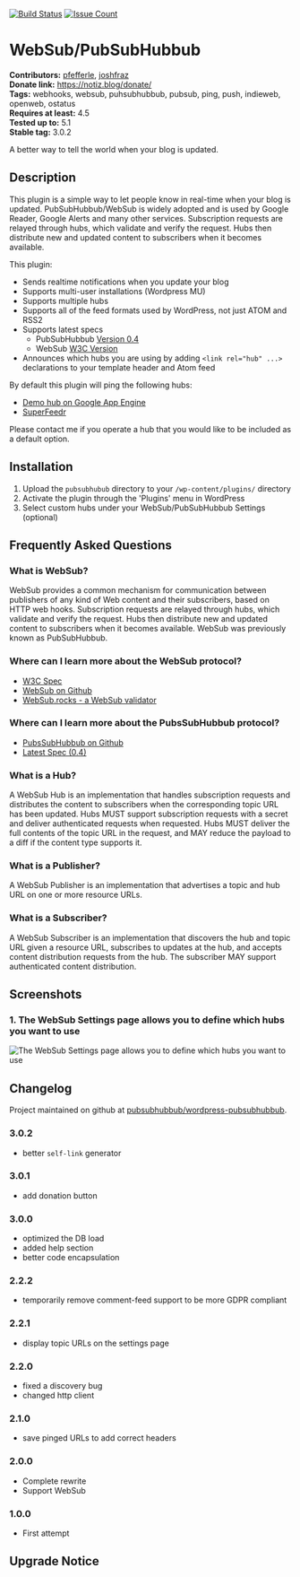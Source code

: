 [![Build Status](https://travis-ci.org/pubsubhubbub/wordpress-pubsubhubbub.svg?branch=master)](https://travis-ci.org/pubsubhubbub/wordpress-pubsubhubbub) [![Issue Count](https://codeclimate.com/github/pubsubhubbub/wordpress-pubsubhubbub/badges/issue_count.svg)](https://codeclimate.com/github/pubsubhubbub/wordpress-pubsubhubbub) 

# WebSub/PubSubHubbub #
**Contributors:** [pfefferle](https://profiles.wordpress.org/pfefferle), [joshfraz](https://profiles.wordpress.org/joshfraz)  
**Donate link:** https://notiz.blog/donate/  
**Tags:** webhooks, websub, puhsubhubbub, pubsub, ping, push, indieweb, openweb, ostatus  
**Requires at least:** 4.5  
**Tested up to:** 5.1  
**Stable tag:** 3.0.2  

A better way to tell the world when your blog is updated.

## Description ##

This plugin is a simple way to let people know in real-time when your blog is updated.  PubSubHubbub/WebSub is widely adopted and is used by Google Reader, Google Alerts and many other services.  Subscription requests are relayed through hubs, which validate and verify the request. Hubs then distribute new and updated content to subscribers when it becomes available.

This plugin:

* Sends realtime notifications when you update your blog
* Supports multi-user installations (Wordpress MU)
* Supports multiple hubs
* Supports all of the feed formats used by WordPress, not just ATOM and RSS2
* Supports latest specs
	* PubSubHubbub [Version 0.4](https://pubsubhubbub.github.io/PubSubHubbub/pubsubhubbub-core-0.4.html)
	* WebSub [W3C Version](https://www.w3.org/TR/websub/)
* Announces which hubs you are using by adding `<link rel="hub" ...>` declarations to your template header and Atom feed

By default this plugin will ping the following hubs:

* [Demo hub on Google App Engine](https://pubsubhubbub.appspot.com "Demo hub on Google App Engine")
* [SuperFeedr](https://pubsubhubbub.superfeedr.com "SuperFeedr")

Please contact me if you operate a hub that you would like to be included as a default option.

## Installation ##

1. Upload the `pubsubhubub` directory to your `/wp-content/plugins/` directory
2. Activate the plugin through the 'Plugins' menu in WordPress
3. Select custom hubs under your WebSub/PubSubHubbub Settings (optional)

## Frequently Asked Questions ##

### What is WebSub? ###

WebSub provides a common mechanism for communication between publishers of any kind of Web content and their subscribers, based on HTTP web hooks. Subscription requests are relayed through hubs, which validate and verify the request. Hubs then distribute new and updated content to subscribers when it becomes available. WebSub was previously known as PubSubHubbub.

### Where can I learn more about the WebSub protocol? ###

* [W3C Spec](https://www.w3.org/TR/websub/ "W3C Spec")
* [WebSub on Github](https://github.com/w3c/websub "WebSub on Github")
* [WebSub.rocks - a WebSub validator](https://websub.rocks/ "WebSub.rocks")

### Where can I learn more about the PubsSubHubbub protocol? ###

* [PubsSubHubbub on Github](https://github.com/pubsubhubbub "PubsSubHubbub on Github")
* [Latest Spec (0.4)](http://pubsubhubbub.github.io/PubSubHubbub/pubsubhubbub-core-0.4.html)

### What is a Hub? ###

A WebSub Hub is an implementation that handles subscription requests and distributes the content to subscribers when the corresponding topic URL has been updated. Hubs MUST support subscription requests with a secret and deliver authenticated requests when requested. Hubs MUST deliver the full contents of the topic URL in the request, and MAY reduce the payload to a diff if the content type supports it.

### What is a Publisher? ###

A WebSub Publisher is an implementation that advertises a topic and hub URL on one or more resource URLs.

### What is a Subscriber? ###

A WebSub Subscriber is an implementation that discovers the hub and topic URL given a resource URL, subscribes to updates at the hub, and accepts content distribution requests from the hub. The subscriber MAY support authenticated content distribution.

## Screenshots ##

### 1. The WebSub Settings page allows you to define which hubs you want to use ###
![The WebSub Settings page allows you to define which hubs you want to use](https://ps.w.org/pubsubhubbub/trunk/screenshot-1.png)


## Changelog ##

Project maintained on github at [pubsubhubbub/wordpress-pubsubhubbub](https://github.com/pubsubhubbub/wordpress-pubsubhubbub).

### 3.0.2 ###

* better `self-link` generator

### 3.0.1 ###

* add donation button

### 3.0.0 ###

* optimized the DB load
* added help section
* better code encapsulation

### 2.2.2 ###

* temporarily remove comment-feed support to be more GDPR compliant

### 2.2.1 ###

* display topic URLs on the settings page

### 2.2.0 ###

* fixed a discovery bug
* changed http client

### 2.1.0 ###

* save pinged URLs to add correct headers

### 2.0.0 ###

* Complete rewrite
* Support WebSub

### 1.0.0 ###

* First attempt

## Upgrade Notice ##
